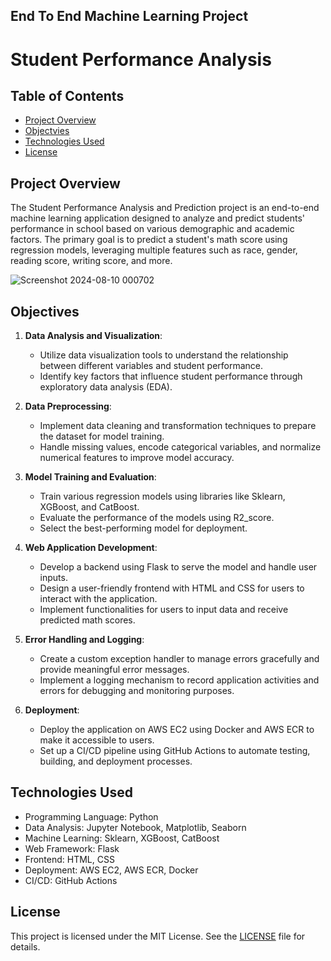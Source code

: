 ## End To End Machine Learning Project

# Student Performance Analysis

## Table of Contents

- [Project Overview](#project-overview)
- [Objectvies](#objectives)
- [Technologies Used](#technologies)
- [License](#license)

## Project Overview

The Student Performance Analysis and Prediction project is an end-to-end machine learning application designed to analyze and predict students' performance in school based on various demographic and academic factors. The primary goal is to predict a student's math score using regression models, leveraging multiple features such as race, gender, reading score, writing score, and more. 

![Screenshot 2024-08-10 000702](https://github.com/user-attachments/assets/908cdd0e-5942-4b14-b74a-e4fb289ad2ee)

## Objectives

1. **Data Analysis and Visualization**:
   - Utilize data visualization tools to understand the relationship between different variables and student performance.
   - Identify key factors that influence student performance through exploratory data analysis (EDA).

2. **Data Preprocessing**:
   - Implement data cleaning and transformation techniques to prepare the dataset for model training.
   - Handle missing values, encode categorical variables, and normalize numerical features to improve model accuracy.

3. **Model Training and Evaluation**:
   - Train various regression models using libraries like Sklearn, XGBoost, and CatBoost.
   - Evaluate the performance of the models using R2_score.
   - Select the best-performing model for deployment.

4. **Web Application Development**:
   - Develop a backend using Flask to serve the model and handle user inputs.
   - Design a user-friendly frontend with HTML and CSS for users to interact with the application.
   - Implement functionalities for users to input data and receive predicted math scores.

5. **Error Handling and Logging**:
   - Create a custom exception handler to manage errors gracefully and provide meaningful error messages.
   - Implement a logging mechanism to record application activities and errors for debugging and monitoring purposes.

6. **Deployment**:
   - Deploy the application on AWS EC2 using Docker and AWS ECR to make it accessible to users.
   - Set up a CI/CD pipeline using GitHub Actions to automate testing, building, and deployment processes.

## Technologies Used

- Programming Language: Python
- Data Analysis: Jupyter Notebook, Matplotlib, Seaborn
- Machine Learning: Sklearn, XGBoost, CatBoost
- Web Framework: Flask
- Frontend: HTML, CSS
- Deployment: AWS EC2, AWS ECR, Docker
- CI/CD: GitHub Actions

## License

This project is licensed under the MIT License. See the [LICENSE](LICENSE) file for details.
